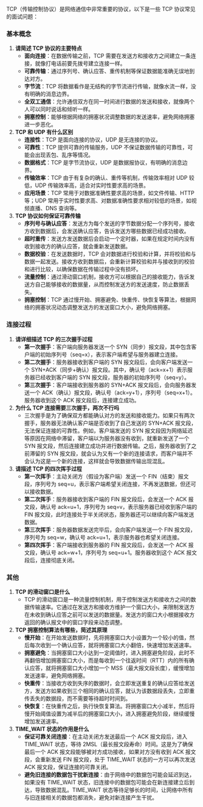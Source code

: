 TCP（传输控制协议）是网络通信中非常重要的协议，以下是一些 TCP 协议常见的面试问题：

### 基本概念

1. **请简述 TCP 协议的主要特点**
   - **面向连接**：在数据传输之前，TCP 需要在发送方和接收方之间建立一条连接，就像打电话前要先拨号建立连接一样。
   - **可靠传输**：通过序列号、确认应答、重传机制等保证数据能准确无误地到达对方。
   - **字节流**：TCP 将数据看作是无结构的字节流进行传输，就像水流一样，没有明确的消息边界。
   - **全双工通信**：允许通信双方在同一时间进行数据的发送和接收，就像两个人可以同时说话和倾听一样。
   - **拥塞控制**：能够根据网络的拥塞状况调整数据的发送速率，避免网络拥塞进一步恶化。
2. **TCP 和 UDP 有什么区别**
   - **连接性**：TCP 是面向连接的协议，UDP 是无连接的协议。
   - **可靠性**：TCP 提供可靠的传输服务，UDP 不保证数据传输的可靠性，可能会出现丢包、乱序等情况。
   - **数据格式**：TCP 是字节流协议，UDP 是数据报协议，有明确的消息边界。
   - **传输效率**：TCP 由于有复杂的确认、重传等机制，传输效率相对 UDP 较低，UDP 传输效率高，适合对实时性要求高的场景。
   - **应用场景**：TCP 常用于对数据准确性要求高的场景，如文件传输、HTTP 等；UDP 常用于实时性要求高、对数据准确性要求相对较低的场景，如视频直播、DNS 查询等。
3. **TCP 协议如何保证可靠传输**
   - **序列号与确认应答**：发送方为每个发送的字节数据分配一个序列号，接收方收到数据后，会发送确认应答，告诉发送方哪些数据已经成功接收。
   - **超时重传**：发送方发送数据后会启动一个定时器，如果在规定时间内没有收到接收方的确认应答，就会重新发送数据。
   - **数据校验**：在发送数据时，TCP 会对数据进行校验和计算，并将校验和与数据一起发送。接收方收到数据后，会重新计算校验和并与接收到的校验和进行比较，以确保数据在传输过程中没有损坏。
   - **流量控制**：通过滑动窗口机制，接收方可以根据自己的接收能力，告诉发送方自己能够接收的数据量，从而控制发送方的发送速度，防止数据丢失。
   - **拥塞控制**：TCP 通过慢开始、拥塞避免、快重传、快恢复等算法，根据网络的拥塞状况动态调整发送方的发送窗口大小，避免网络拥塞。

### 连接过程

1. **请详细描述 TCP 的三次握手过程**
   - **第一次握手**：客户端向服务器发送一个 SYN（同步）报文段，其中包含客户端的初始序列号（seq=x），表示客户端希望与服务器建立连接。
   - **第二次握手**：服务器接收到客户端的 SYN 报文段后，会向客户端发送一个 SYN+ACK（同步+确认）报文段。其中，确认号（ack=x+1）表示服务器已经收到客户端的 SYN 报文段，服务器的初始序列号（seq=y）。
   - **第三次握手**：客户端接收到服务器的 SYN+ACK 报文段后，会向服务器发送一个 ACK（确认）报文段，确认号（ack=y+1），序列号（seq=x+1）。服务器收到这个 ACK 报文段后，连接建立成功。
2. **为什么 TCP 连接需要三次握手，两次不行吗**
   - 三次握手是为了确保双方都能确认对方的发送和接收能力。如果只有两次握手，服务器无法确认客户端是否收到了自己发送的 SYN+ACK 报文段，无法保证连接的可靠性。例如，客户端发送的 SYN 报文段因为网络延迟等原因在网络中滞留，客户端以为服务器没有收到，就重新发送了一个 SYN 报文段，然后连接建立成功并进行数据传输。之后，服务器收到了之前滞留的 SYN 报文段，就会认为又有一个新的连接请求，而客户端并不会认为这是一个新的连接，这样就会导致数据传输出现混乱。
3. **请描述 TCP 的四次挥手过程**
   - **第一次挥手**：主动关闭方（假设为客户端）发送一个 FIN（结束）报文段，序列号为 seq=u，表示客户端希望关闭连接，不再发送数据，但还可以接收数据。
   - **第二次挥手**：服务器接收到客户端的 FIN 报文段后，会发送一个 ACK 报文段，确认号 ack=u+1，序列号为 seq=v，表示服务器已经收到客户端的 FIN 报文段，此时连接处于半关闭状态，服务器还可以继续向客户端发送数据。
   - **第三次挥手**：服务器数据发送完毕后，会向客户端发送一个 FIN 报文段，序列号为 seq=w，确认号 ack=u+1，表示服务器也希望关闭连接。
   - **第四次挥手**：客户端接收到服务器的 FIN 报文段后，会发送一个 ACK 报文段，确认号 ack=w+1，序列号为 seq=u+1。服务器收到这个 ACK 报文段后，连接彻底关闭。

### 其他

1. **TCP 的滑动窗口是什么**
   - TCP 的滑动窗口是一种流量控制机制，用于控制发送方和接收方之间的数据传输速率。它通过在发送方和接收方维护一个窗口大小，来限制发送方在未收到确认应答之前可以发送的数据量。发送方的窗口大小根据接收方返回的确认报文中的窗口字段来动态调整。
2. **TCP 拥塞控制算法有哪些，简述其原理**
   - **慢开始**：在开始发送数据时，先将拥塞窗口大小设置为一个较小的值，然后每次收到一个确认应答，就将拥塞窗口大小翻倍，快速增加发送速率。
   - **拥塞避免**：当拥塞窗口大小达到一定阈值时，进入拥塞避免阶段，此时不再翻倍增加拥塞窗口大小，而是每收到一个往返时间（RTT）内的所有确认应答，就将拥塞窗口大小增加一个 MSS（最大报文段长度），缓慢增加发送速率，避免网络拥塞。
   - **快重传**：当接收方收到失序的数据时，会立即发送重复的确认应答给发送方，发送方如果收到三个相同的确认应答，就认为该数据段丢失，立即重传丢失的数据段，而不需要等待超时时间到。
   - **快恢复**：在快重传之后，执行快恢复算法。将拥塞窗口大小减半，然后将慢开始阈值设置为减半后的拥塞窗口大小，进入拥塞避免阶段，继续缓慢增加发送速率。
3. **TIME_WAIT 状态的作用是什么**
   - **保证可靠关闭连接**：在主动关闭方发送最后一个 ACK 报文段后，进入 TIME_WAIT 状态，等待 2MSL（最长报文段寿命）时间。这是为了确保最后一个 ACK 报文段能够被对方成功接收，如果对方没有收到 ACK 报文段，会重新发送 FIN 报文段，处于 TIME_WAIT 状态的一方可以再次发送 ACK 报文段，保证连接的可靠关闭。
   - **避免旧连接的数据包干扰新连接**：由于网络中的数据包可能会延迟到达，如果没有 TIME_WAIT 状态，旧连接中的数据包可能会在新连接建立后到达，导致数据混乱。TIME_WAIT 状态等待足够长的时间，让网络中所有与旧连接相关的数据包都消失，避免对新连接产生干扰。
